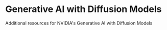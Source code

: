 # Generative AI with Diffusion Models
Additional resources for NVIDIA's Generative AI with Diffusion Models
